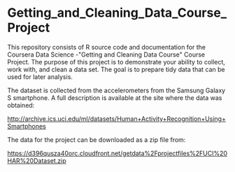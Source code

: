 # Getting_and_Cleaning_Data_Course_Project

This repository consists of R source code and documentation for the Coursera Data Science -"Getting and Cleaning Data Course" Course Project.
The purpose of this project is to demonstrate your ability to collect, work with, and clean a data set. 
The goal is to prepare tidy data that can be used for later analysis.

The dataset is collected from the accelerometers from the Samsung Galaxy S smartphone.
A full description is available at the site where the data was obtained:

http://archive.ics.uci.edu/ml/datasets/Human+Activity+Recognition+Using+Smartphones

The data for the project can be downloaded as a zip file from:

https://d396qusza40orc.cloudfront.net/getdata%2Fprojectfiles%2FUCI%20HAR%20Dataset.zip 

